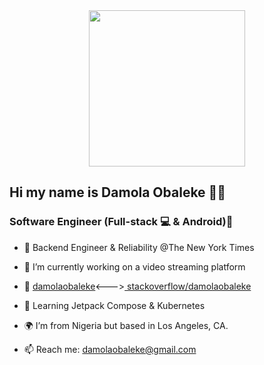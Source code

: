 <div id="header" align="center">
  <img src="https://thumbs.gfycat.com/EvilNextDevilfish-small.gif" width="250"/>
</div>

## Hi my name is Damola Obaleke 👋🏾


### Software Engineer (Full-stack 💻 & Android)📱

- 💼 Backend Engineer & Reliability @The New York Times

- 👾 I’m currently working on a video streaming platform
- 🧠 <a href="https://damolaobaleke.softroniiks.com" target="_blank">damolaobaleke<a/><---><a href="https://stackoverflow.com/users/8537792/damola-obaleke" target="_blank"> stackoverflow/damolaobaleke<a/>
- 🌱 Learning Jetpack Compose & Kubernetes
- 🌍 I’m from Nigeria but based in Los Angeles, CA.
- 📫 Reach me: damolaobaleke@gmail.com

<!-- #### Badges -->
<!-- [![Anurag's GitHub stats](https://github-readme-stats.vercel.app/api?username=damolaobaleke&count_private=true&theme=midnight-purple)](https://github.com/anuraghazra/github-readme-stats) -->


<!-- [![Top Langs](https://github-readme-stats.vercel.app/api/top-langs/?username=damolaobaleke&theme=darcula)](https://github.com/anuraghazra/github-readme-stats) -->
